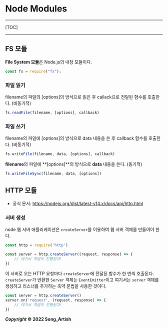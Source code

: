 # Node Modules

---

[TOC]

---



## FS 모듈

**File System 모듈**은 Node.js의 내장 모듈이다.

```javascript
const fs = require("fs");
```

### 파일 읽기

filename의 파일의 [options]의 방식으로 읽은 후 callack으로 전달된 함수를 호출한다. (비동기적)

```javascript
fs.readFile(filename, [options], callback)
```

### 파일 쓰기

filename의 파일에 [options]의 방식으로 data 내용을 쓴 후 callback 함수를 호출한다. (비동기적)

```javascript
fs.writeFile(filename, data, [options], callback)
```

**filename**의 파일에 **[options]**의 방식으로 **data** 내용을 쓴다. (동기적)

```javascript
fs.writeFileSync(filename, data, [options])
```



## HTTP 모듈

- 공식 문서: https://nodejs.org/dist/latest-v14.x/docs/api/http.html

### 서버 생성

node 웹 서버 애플리케이션은 `createServer`를 이용하여 웹 서버 객체를 만들어야 한다. 

```javascript
const http = require('http')

const server = http.createServer((request, response) => {
    // 여기서 작업이 진행된다!
})
```

이 서버로 오는 HTTP 요청마다 `createServer`에 전달된 함수가 한 번씩 호출된다. `createServer`가 반환한 `Server` 객체는 `EventEmitter`이고 여기서는 `server` 객체를 생성하고 리스너를 추가하는 축약 문법을 사용한 것이다.

```javascript
const server = http.createServer()
server.on('request', (request, response) => {
    // 여기서 작업이 진행된다!
})
```



***Copyright* © 2022 Song_Artish**
